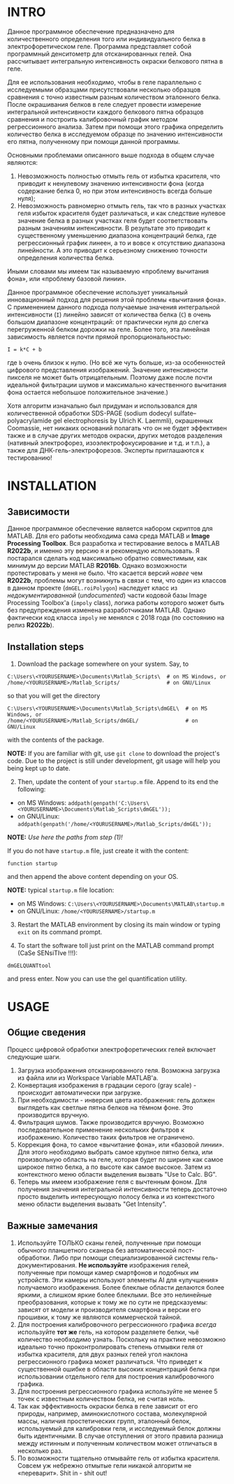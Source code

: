 # INTRO #

Данное программное обеспечение предназначено для количественного определения того или индивидуального белка в электрофоретическом геле. Программа представляет собой программный денситометр для отсканированных гелей. Она рассчитывает интегральную интенсивность окраски белкового пятна в геле.

Для ее использования необходимо, чтобы в геле параллельно с исследуемыми образцами присутствовали несколько образцов сравнения с точно известным разным количеством эталонного белка. После окрашивания белков в геле следует провести измерение интегральной интенсивности каждого белкового пятна образцов сравнения и построить калибровочный график методом регрессионного анализа. Затем при помощи этого графика определить количество белка в исследуемом образце по значению интенсивности его пятна, полученному при помощи данной программы.

Основными проблемами описанного выше подхода в общем случае являются: 
1.  Невозможность полностью отмыть гель от избытка красителя, что приводит к ненулевому значению интенсивности фона (когда содержание белка 0, но при этом интенсивность всегда больше нуля);
2.  Невозможность равномерно отмыть гель, так что в разных участках геля избыток красителя будет различаться, и как следствие нулевое значение белка в разных участках геля будет соответствовать разным значениям интенсивности.
В результате это приводит к существенному уменьшению диапазона концентраций белка, где регрессионный график линеен, а то и вовсе к отсутствию диапазона линейности. А это приводит к серьезному снижению точности определения количества белка.

Иными словами мы имеем так называемую «проблему вычитания фона», или «проблему базовой линии».

Данное программное обеспечение использует уникальный инновационный подход для решения этой проблемы «вычитания фона». С применением данного подхода получаемые значения интегральной интенсивности (`I`) линейно зависят от количества белка (`C`) в очень большом диапазоне концентраций: от практически нуля до слегка перегруженной белком дорожки на геле. Более того, эта линейная зависимость является почти прямой пропорциональностью: 
```
I = k*C + b
```
где `b` очень близок к нулю. (Но всё же чуть больше, из-за особенностей цифрового представления изображений. Значение интенсивности пикселя не может быть отрицательным. Поэтому даже после почти идеальной фильтрации шумов и максимально качественного вычитания фона остается небольшое положительное значение.)

Хотя алгоритм изначально был придуман и использовался для количественной обработки SDS-PAGE (sodium dodecyl sulfate–polyacrylamide gel electrophoresis by Ulrich K. Laemmli), окрашенных Coomassie, нет никаких оснований полагать что он не будет эффективен также и в случае других методов окраски, других методов разделения (нативный электрофорез, изоэлектрофокусирование и т.д. и т.п.), а также для ДНК-гель-электрофорезов. Эксперты приглашаются к тестированию!

# INSTALLATION #

## Зависимости ##
Данное программное обеспечение является набором скриптов для MATLAB. Для его работы необходима сама среда MATLAB и __Image Processing Toolbox__.
Вся разработка и тестирование велось в MATLAB __R2022b__, и именно эту версию я и рекомендую использовать.
Я постарался сделать код максимально обратно совместимым, как минимум до версии MATLAB __R2016b__. Однако возможности протестировать у меня не было.
Что касается версий _новее_ чем __R2022b__, проблемы могут возникнуть в связи с тем, что один из классов в данном проекте (`dmGEL.roiPolygon`) наследует класс из _недокументированной_ (_undocumented_) части кодовой базы Image Processing Toolbox'а (`impoly` class), логика работы которого может быть без предупреждения изменена разработчиками MATLAB. Однако фактически код класса `impoly` не менялся с 2018 года (по состоянию на релиз __R2022b__).

## Installation steps ##
1.  Download the package somewhere on your system. Say, to 
```
C:\Users\<YOURUSERNAME>\Documents\Matlab_Scripts\  # on MS Windows, or
/home/<YOURUSERNAME>/Matlab_Scripts/               # on GNU/Linux
```
so that you will get the directory
```
C:\Users\<YOURUSERNAME>\Documents\Matlab_Scripts\dmGEL\  # on MS Windows, or
/home/<YOURUSERNAME>/Matlab_Scripts/dmGEL/               # on GNU/Linux
```
with the contents of the package.

__NOTE:__ If you are familiar with git, use `git clone` to download the project's code. Due to the project is still under development, git usage will help you being kept up to date.

2.  Then, update the content of your `startup.m` file. Append to its end the following:
  * on MS Windows: `addpath(genpath('C:\Users\<YOURUSERNAME>\Documents\Matlab_Scripts\dmGEL'));`
  * on GNU/Linux:  `addpath(genpath('/home/<YOURUSERNAME>/Matlab_Scripts/dmGEL'));`
  
__NOTE:__ _Use here the paths from step (1)!_

If you do not have `startup.m` file, just create it with the content:
```
function startup
```
and then append the above content depending on your OS.

__NOTE:__ typical `startup.m` file location:
  * on MS Windows: `C:\Users\<YOURUSERNAME>\Documents\MATLAB\startup.m`
  * on GNU/Linux:  `/home/<YOURUSERNAME>/startup.m`
  
3.  Restart the MATLAB environment by closing its main window or typing `exit` on its command prompt.

4.  To start the software toll just print on the MATLAB command prompt (CaSe SENsiTIve !!!):
```
dmGELQUANTtool
```
and press enter.
Now you can use the gel quantification utility.

# USAGE #

## Общие сведения ##
Процесс цифровой обработки электрофоретических гелей включает следующие шаги.
1.  Загрузка изображения отсканированного геля. Возможна загрузка из файла или из Workspace Variable MATLAB'а.
2.  Конвертация изображения в градации серого (gray scale) - происходит автоматически при загрузке.
3.  При необходимости - инверсия цвета изображения: гель должен выглядеть как светлые пятна белков на тёмном фоне. Это производится вручную.
4.  Фильтрация шумов. Также производится вручную. Возможно последовательное применение нескольких фильтров к изображению. Количество таких фильтров не ограничено.
5.  Коррекция фона, то самое «вычитание фона», или «базовой линии». Для этого необходимо выбрать самое крупное пятно белка, или произвольную область на геле, которая будет по ширине как самое широкое пятно белка, а по высоте как самое высокое. Затем из контекстного меню области выделения вызвать "Use to Calc. BG".
6.  Теперь мы имеем изображение геля с вычтенным фоном. Для получения значения интегральной интенсивности теперь достаточно просто выделить интересующую полосу белка и из контекстного меню области выделения вызвать "Get Intensity".

## Важные замечания ##
1.  Используйте ТОЛЬКО сканы гелей, полученные при помощи обычного планшетного сканера без автоматической пост-обработки. Либо при помощи специализированной системы гель-документирования.
__Не используйте__ изображения гелей, полученные при помощи камер смартфонов и подобных им устройств. Эти камеры используют элементы AI для «улучшения» получаемого изображения. Более блеклые области делаются более яркими, а слишком яркие более блеклыми. Все это нелинейные преобразования, которые к тому же по сути не предсказуемы: зависят от модели и производителя смартфона и версии его прошивки, к тому же являются коммерческой тайной.
2.  Для построения калибровочного регрессионного графика _всегда_ используйте __тот же__ гель, на котором разделяете белки, чьё количество необходимо узнать. Поскольку на практике невозможно идеально точно проконтролировать степень отмывки геля от избытка красителя, для двух разных гелей угол наклона регрессионного графика может различаться. Что приведет к существенной ошибке в области высоких концентраций белка при использовании отдельного геля для построения калибровочного графика.
3.  Для построения регрессионного графика используйте не менее 5 точек с известным количеством белка, не считая ноль.
4.  Так как эффективность окраски белка в геле зависит от его природы, например, аминокислотного состава, молекулярной массы, наличия простетических групп, эталонный белок, используемый для калибровки геля, и исследуемый белок должны быть идентичными. В случае отступления от этого правила разница между истинным и полученным количеством может отличаться в несколько раз.
5.  По возможности тщательно отмывайте гель от избытка красителя. Совсем уж небрежно отмытые гели никакой алгоритм не «переварит». Shit in - shit out!
